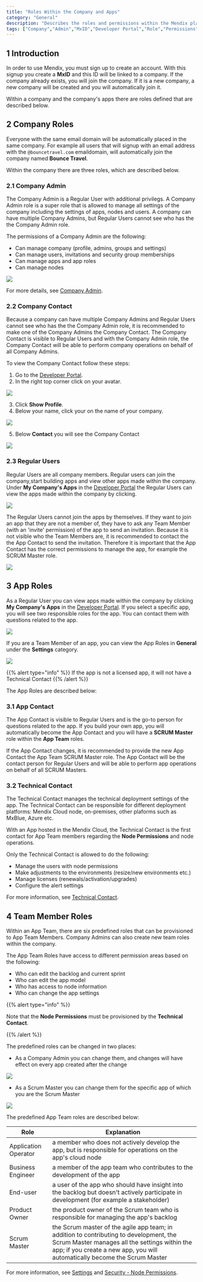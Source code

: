 ```yaml
---
title: "Roles Within the Company and Apps"
category: "General"
description: "Describes the roles and permissions within the Mendix platform."
tags: ["Company","Admin","MxID","Developer Portal","Role","Permissions"]
---
```


## 1 Introduction

In order to use Mendix, you must sign up to create an account. With this signup you create a **MxID** and this ID will be linked to a company. If the company already exists, you will join the company. If it is a new company, a new company will be created and you will automatically join it.



Within a company and the company's apps there are roles defined that are described below.

## 2 Company Roles

Everyone with the same email domain will be automatically placed in the same company. For example all users that will signup with an email address with the `@bouncetravel.com` emaildomain, will automatically join the company named **Bounce Travel**.

Within the company there are three roles, which are described below.

### 2.1 Company Admin

The Company Admin is a Regular User with additional privilegs. A Company Admin role is a super role that is allowed to manage all settings of the company including the settings of apps, nodes and users. A company can have multiple Company Admins, but Regular Users cannot see who has the the Company Admin role.

The permissions of a Company Admin are the following:

* Can manage company (profile, admins, groups and settings)
* Can manage users, invitations and security group memberships
* Can manage apps and app roles
* Can manage nodes

 ![](attachments/company-admin.png)

For more details, see [Company Admin](/developerportal/companyadmin).

### 2.2 Company Contact

Because a company can have multiple Company Admins and Regular Users cannot see who has the the Company Admin role, it is recommended to make one of the Company Admins the Company Contact. The Company Contact is visible to Regular Users and with the Company Admin role, the Company Contact will be able to perform company operations on behalf of all Company Admins.

To view the Company Contact follow these steps:

1. Go to the [Developer Portal](http://home.mendix.com).
2. In the right top corner click on your avatar.

 ![](attachments/showprofile.jpg)

3. Click **Show Profile**.
4. Below your name, click your on the name of your company.

 ![](attachments/my-profile.jpg)
 
5. Below **Contact** you will see the Company Contact

 ![](attachments/company-contact.png)

### 2.3 Regular Users

Regular Users are all company members. Regular users can join the company,start building apps and view other apps made within the company. Under **My Company's Apps** in the [Developer Portal](http://home.mendix.com) the Regular Users can view the apps made within the company by clicking.

![](attachments/myapps.png)

The Regular Users cannot join the apps by themselves. If they want to join an app that they are not a member of, they have to ask any Team Member (with an 'invite' permission) of the app to send an invitation. Because it is not visible who the Team Members are, it is recommended to contact the the App Contact to send the invitation. Therefore it is important that the App Contact has the correct permissions to manage the app, for example the SCRUM Master role.

 ![](attachments/company-app.png)

## 3 App Roles

As a Regular User you can view apps made within the company by clicking **My Company's Apps** in the [Developer Portal](http://home.mendix.com). If you select a specific app, you will see two responsible roles for the app. You can contact them with questions related to the app.

 ![](attachments/company-app.png)

 If you are a Team Member of an app, you can view the App Roles in **General** under the **Settings** category.

 ![](attachments/app-roles.png)

{{% alert type="info" %}}
If the app is not a licensed app, it will not have a Technical Contact
{{% /alert %}}

The App Roles are described below:

### 3.1 App Contact

The App Contact is visible to Regular Users and is the go-to person for questions related to the app. If you build your own app, you will automatically become the App Contact and you will have a **SCRUM Master** role within the **App Team** roles.

If the App Contact changes, it is recommended to provide the new App Contact the App Team SCRUM Master role. The App Contact will be the contact person for Regular Users and will be able to perform app operations on behalf of all SCRUM Masters.

### 3.2 Technical Contact

The Technical Contact manages the technical deployment settings of the app. The Technical Contact can be responsible for different deployment platforms: Mendix Cloud node, on-premises, other plaforms such as MxBlue, Azure etc. 

With an App hosted in the Mendix Cloud, the Technical Contact is the first contact for App Team members regarding the **Node Permissions** and node operations. 

Only the Technical Contact is allowed to do the following:

* Manage the users with node permissions
* Make adjustments to the environments (resize/new environments etc.)
* Manage licenses (renewals/activation/upgrades)
* Configure the alert settings

For more information, see [Technical Contact](/developerportal/settings/technical-contact).

## 4 Team Member Roles

Within an App Team, there are six predefined roles that can be provisioned to App Team Members. Company Admins can also create new team roles within the company.

The App Team Roles have access to different permission areas based on the following:

* Who can edit the backlog and current sprint
* Who can edit the app model
* Who has access to node information
* Who can change the app settings

{{% alert type="info" %}}

Note that the **Node Permissions** must be provisioned by the **Technical Contact**.

{{% /alert %}}

The predefined roles can be changed in two places:

*	As a Company Admin you can change them, and changes will have effect on every app created after the change

 ![](attachments/admin-roles.png)

*	As a Scrum Master you can change them for the specific app of which you are the Scrum Master

 ![](attachments/app-team.png)

The predefined App Team roles are described below:

Role | Explanation
------------ | -------------
Application Operator | a member who does not actively develop the app, but is responsible for operations on the app's cloud node
Business Engineer | a member of the app team who contributes to the development of the app
End-user | a user of the app who should have insight into the backlog but doesn't actively participate in development (for example a stakeholder)
Product Owner | the product owner of the Scrum team who is responsible for managing the app's backlog
Scrum Master | the Scrum master of the agile app team; in addition to contributing to development, the Scrum Master manages all the settings within the app; if you create a new app, you will automatically become the Scrum Master

For more information, see [Settings](/developerportal/settings) and [Security - Node Permissions](/developerportal/settings/node-permissions).
